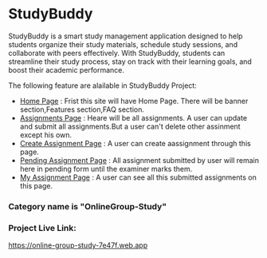 # StudyBuddy

StudyBuddy is a smart study management application designed to help students organize their study materials, schedule study sessions, and collaborate with peers effectively. With StudyBuddy, students can streamline their study process, stay on track with their learning goals, and boost their academic performance.

The following feature are alailable in StudyBuddy Project:

- [Home Page](https://online-group-study-7e47f.web.app/) : Frist this site will have Home Page. There will be banner section,Features section,FAQ section.
- [Assignments Page](https://online-group-study-7e47f.web.app/assignments) : Heare will be all assignments. A user can update and submit all assignments.But a user can't delete other assinment except his own.
- [Create Assignment  Page](https://online-group-study-7e47f.web.app/createAssignment) : A user can create aassignment through this page.
- [Pending Assignment Page](https://online-group-study-7e47f.web.app/pendingAssignment) : All assignment submitted by user will remain here in pending form until the examiner marks them.
- [My Assignment Page](https://online-group-study-7e47f.web.app/mySubmited) : A user can see all this submitted assignments on this page.

### Category name is "OnlineGroup-Study"
 


### Project Live Link:
https://online-group-study-7e47f.web.app

